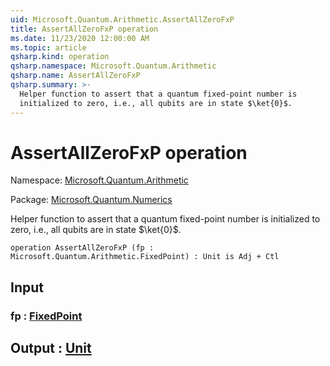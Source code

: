 ```yaml
---
uid: Microsoft.Quantum.Arithmetic.AssertAllZeroFxP
title: AssertAllZeroFxP operation
ms.date: 11/23/2020 12:00:00 AM
ms.topic: article
qsharp.kind: operation
qsharp.namespace: Microsoft.Quantum.Arithmetic
qsharp.name: AssertAllZeroFxP
qsharp.summary: >-
  Helper function to assert that a quantum fixed-point number is
  initialized to zero, i.e., all qubits are in state $\ket{0}$.
---
```


# AssertAllZeroFxP operation

Namespace: [Microsoft.Quantum.Arithmetic](xref:Microsoft.Quantum.Arithmetic)

Package: [Microsoft.Quantum.Numerics](https://nuget.org/packages/Microsoft.Quantum.Numerics)


Helper function to assert that a quantum fixed-point number isinitialized to zero, i.e., all qubits are in state $\ket{0}$.

```qsharp
operation AssertAllZeroFxP (fp : Microsoft.Quantum.Arithmetic.FixedPoint) : Unit is Adj + Ctl
```


## Input

### fp : [FixedPoint](xref:Microsoft.Quantum.Arithmetic.FixedPoint)





## Output : [Unit](xref:microsoft.quantum.lang-ref.unit)

